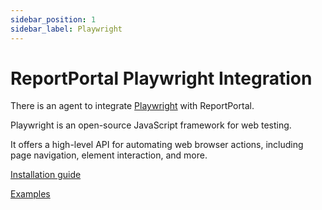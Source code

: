 ```yaml
---
sidebar_position: 1
sidebar_label: Playwright
---
```


# ReportPortal Playwright Integration

There is an agent to integrate [Playwright](https://playwright.dev/) with ReportPortal.

Playwright is an open-source JavaScript framework for web testing.

It offers a high-level API for automating web browser actions, including page navigation, element interaction, and more.

[Installation guide](https://github.com/reportportal/agent-js-playwright#readme)

[Examples](https://github.com/reportportal/examples-js/tree/master/example-playwright)

